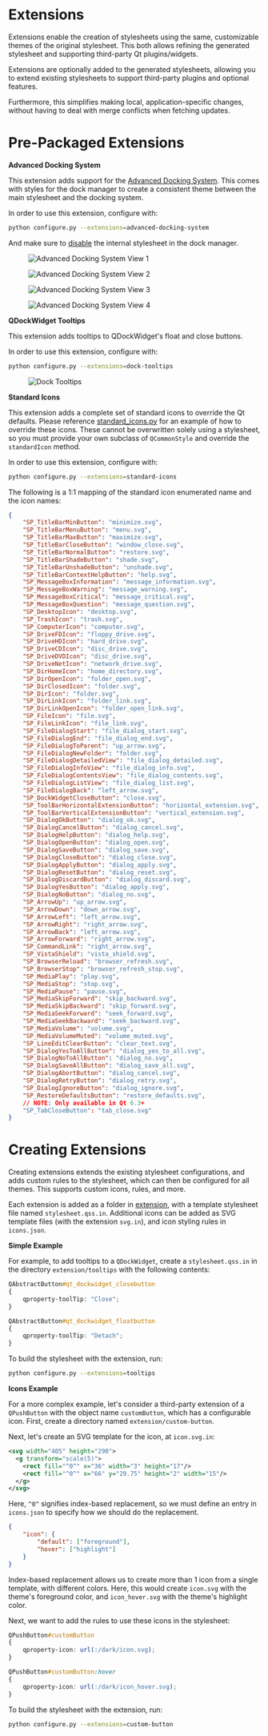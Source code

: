 Extensions
==========

Extensions enable the creation of stylesheets using the same, customizable themes of the original stylesheet. This both allows refining the generated stylesheet and supporting third-party Qt plugins/widgets.

Extensions are optionally added to the generated stylesheets, allowing you to extend existing stylesheets to support third-party plugins and optional features.

Furthermore, this simplifies making local, application-specific changes, without having to deal with merge conflicts when fetching updates.

# Pre-Packaged Extensions

**Advanced Docking System**

This extension adds support for the [Advanced Docking System](https://github.com/githubuser0xFFFF/Qt-Advanced-Docking-System). This comes with styles for the dock manager to create a consistent theme between the main stylesheet and the docking system.

In order to use this extension, configure with:

```bash
python configure.py --extensions=advanced-docking-system
```

And make sure to [disable](https://github.com/githubuser0xFFFF/Qt-Advanced-Docking-System/blob/master/doc/user-guide.md#disabling-the-internal-style-sheet) the internal stylesheet in the dock manager.

<figure>
    <img 
        alt="Advanced Docking System View 1"
        src="/assets/advanced_docking_system1.png" 
        title="AdvancedDockingSystem1" 
    />
</figure>

<figure>
    <img 
        alt="Advanced Docking System View 2"
        src="/assets/advanced_docking_system2.png" 
        title="AdvancedDockingSystem2" 
    />
</figure>

<figure>
    <img 
        alt="Advanced Docking System View 3"
        src="/assets/advanced_docking_system3.png" 
        title="AdvancedDockingSystem3" 
    />
</figure>

<figure>
    <img 
        alt="Advanced Docking System View 4"
        src="/assets/advanced_docking_system4.png" 
        title="AdvancedDockingSystem4" 
    />
</figure>

**QDockWidget Tooltips**

This extension adds tooltips to QDockWidget's float and close buttons.

In order to use this extension, configure with:

```bash
python configure.py --extensions=dock-tooltips
```

<figure>
    <img 
        alt="Dock Tooltips"
        src="/assets/dock_tooltips.png" 
        title="DockTooltips" 
    />
</figure>

**Standard Icons**

This extension adds a complete set of standard icons to override the Qt defaults. Please reference [standard_icons.py](/example/standard_icons.py) for an example of how to override these icons. These cannot be overwritten solely using a stylesheet, so you must provide your own subclass of `QCommonStyle` and override the `standardIcon` method.

In order to use this extension, configure with:

```bash
python configure.py --extensions=standard-icons
```

The following is a 1:1 mapping of the standard icon enumerated name and the icon names:

```json
{
    "SP_TitleBarMinButton": "minimize.svg",
    "SP_TitleBarMenuButton": "menu.svg",
    "SP_TitleBarMaxButton": "maximize.svg",
    "SP_TitleBarCloseButton": "window_close.svg",
    "SP_TitleBarNormalButton": "restore.svg",
    "SP_TitleBarShadeButton": "shade.svg",
    "SP_TitleBarUnshadeButton": "unshade.svg",
    "SP_TitleBarContextHelpButton": "help.svg",
    "SP_MessageBoxInformation": "message_information.svg",
    "SP_MessageBoxWarning": "message_warning.svg",
    "SP_MessageBoxCritical": "message_critical.svg",
    "SP_MessageBoxQuestion": "message_question.svg",
    "SP_DesktopIcon": "desktop.svg",
    "SP_TrashIcon": "trash.svg",
    "SP_ComputerIcon": "computer.svg",
    "SP_DriveFDIcon": "floppy_drive.svg",
    "SP_DriveHDIcon": "hard_drive.svg",
    "SP_DriveCDIcon": "disc_drive.svg",
    "SP_DriveDVDIcon": "disc_drive.svg",
    "SP_DriveNetIcon": "network_drive.svg",
    "SP_DirHomeIcon": "home_directory.svg",
    "SP_DirOpenIcon": "folder_open.svg",
    "SP_DirClosedIcon": "folder.svg",
    "SP_DirIcon": "folder.svg",
    "SP_DirLinkIcon": "folder_link.svg",
    "SP_DirLinkOpenIcon": "folder_open_link.svg",
    "SP_FileIcon": "file.svg",
    "SP_FileLinkIcon": "file_link.svg",
    "SP_FileDialogStart": "file_dialog_start.svg",
    "SP_FileDialogEnd": "file_dialog_end.svg",
    "SP_FileDialogToParent": "up_arrow.svg",
    "SP_FileDialogNewFolder": "folder.svg",
    "SP_FileDialogDetailedView": "file_dialog_detailed.svg",
    "SP_FileDialogInfoView": "file_dialog_info.svg",
    "SP_FileDialogContentsView": "file_dialog_contents.svg",
    "SP_FileDialogListView": "file_dialog_list.svg",
    "SP_FileDialogBack": "left_arrow.svg",
    "SP_DockWidgetCloseButton": "close.svg",
    "SP_ToolBarHorizontalExtensionButton": "horizontal_extension.svg",
    "SP_ToolBarVerticalExtensionButton": "vertical_extension.svg",
    "SP_DialogOkButton": "dialog_ok.svg",
    "SP_DialogCancelButton": "dialog_cancel.svg",
    "SP_DialogHelpButton": "dialog_help.svg",
    "SP_DialogOpenButton": "dialog_open.svg",
    "SP_DialogSaveButton": "dialog_save.svg",
    "SP_DialogCloseButton": "dialog_close.svg",
    "SP_DialogApplyButton": "dialog_apply.svg",
    "SP_DialogResetButton": "dialog_reset.svg",
    "SP_DialogDiscardButton": "dialog_discard.svg",
    "SP_DialogYesButton": "dialog_apply.svg",
    "SP_DialogNoButton": "dialog_no.svg",
    "SP_ArrowUp": "up_arrow.svg",
    "SP_ArrowDown": "down_arrow.svg",
    "SP_ArrowLeft": "left_arrow.svg",
    "SP_ArrowRight": "right_arrow.svg",
    "SP_ArrowBack": "left_arrow.svg",
    "SP_ArrowForward": "right_arrow.svg",
    "SP_CommandLink": "right_arrow.svg",
    "SP_VistaShield": "vista_shield.svg",
    "SP_BrowserReload": "browser_refresh.svg",
    "SP_BrowserStop": "browser_refresh_stop.svg",
    "SP_MediaPlay": "play.svg",
    "SP_MediaStop": "stop.svg",
    "SP_MediaPause": "pause.svg",
    "SP_MediaSkipForward": "skip_backward.svg",
    "SP_MediaSkipBackward": "skip_forward.svg",
    "SP_MediaSeekForward": "seek_forward.svg",
    "SP_MediaSeekBackward": "seek_backward.svg",
    "SP_MediaVolume": "volume.svg",
    "SP_MediaVolumeMuted": "volume_muted.svg",
    "SP_LineEditClearButton": "clear_text.svg",
    "SP_DialogYesToAllButton": "dialog_yes_to_all.svg",
    "SP_DialogNoToAllButton": "dialog_no.svg",
    "SP_DialogSaveAllButton": "dialog_save_all.svg",
    "SP_DialogAbortButton": "dialog_cancel.svg",
    "SP_DialogRetryButton": "dialog_retry.svg",
    "SP_DialogIgnoreButton": "dialog_ignore.svg",
    "SP_RestoreDefaultsButton": "restore_defaults.svg",
    // NOTE: Only available in Qt 6.3+
    "SP_TabCloseButton": "tab_close.svg"
}
```

# Creating Extensions

Creating extensions extends the existing stylesheet configurations, and adds custom rules to the stylesheet, which can then be configured for all themes. This supports custom icons, rules, and more.

Each extension is added as a folder in [extension](/extension), with a template stylesheet file named `stylesheet.qss.in`. Additional icons can be added as SVG template files (with the extension `svg.in`), and icon styling rules in `icons.json`.

**Simple Example**

For example, to add tooltips to a `QDockWidget`, create a `stylesheet.qss.in`  in the directory `extension/tooltips` with the following contents:

```css
QAbstractButton#qt_dockwidget_closebutton
{
    qproperty-toolTip: "Close";
}

QAbstractButton#qt_dockwidget_floatbutton
{
    qproperty-toolTip: "Detach";
}
```

To build the stylesheet with the extension, run:

```bash
python configure.py --extensions=tooltips
```

**Icons Example**

For a more complex example, let's consider a third-party extension of a `QPushButton` with the object name `customButton`, which has a configurable icon. First, create a directory named `extension/custom-button`.

Next, let's create an SVG template for the icon, at `icon.svg.in`:

```svg
<svg width="405" height="290">
  <g transform="scale(5)">
    <rect fill="^0^" x="36" width="3" height="17"/>
    <rect fill="^0^" x="66" y="29.75" height="2" width="15"/>
  </g>
</svg>
```

Here, `^0^` signifies index-based replacement, so we must define an entry in 
`icons.json` to specify how we should do the replacement.

```json
{
    "icon": {
        "default": ["foreground"],
        "hover": ["highlight"]
    }
}
```

Index-based replacement allows us to create more than 1 icon from a single template, with different colors. Here, this would create `icon.svg` with the theme's foreground color, and `icon_hover.svg` with the theme's highlight color.

Next, we want to add the rules to use these icons in the stylesheet:

```css
QPushButton#customButton
{
    qproperty-icon: url(:/dark/icon.svg);
}

QPushButton#customButton:hover
{
    qproperty-icon: url(:/dark/icon_hover.svg);
}
```

To build the stylesheet with the extension, run:

```bash
python configure.py --extensions=custom-button
```
